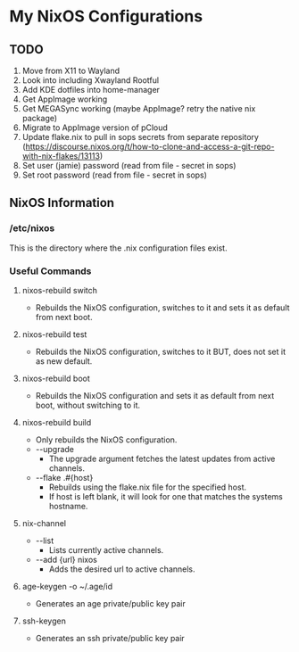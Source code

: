 # My NixOS Configurations

## TODO
1. Move from X11 to Wayland
2. Look into including Xwayland Rootful
3. Add KDE dotfiles into home-manager
4. Get AppImage working
5. Get MEGASync working (maybe AppImage? retry the native nix package)
6. Migrate to AppImage version of pCloud
7. Update flake.nix to pull in sops secrets from separate repository (https://discourse.nixos.org/t/how-to-clone-and-access-a-git-repo-with-nix-flakes/13113)
8. Set user (jamie) password (read from file - secret in sops)
9. Set root password (read from file - secret in sops)

## NixOS Information

### /etc/nixos

This is the directory where the .nix configuration files exist.  

### Useful Commands

1. nixos-rebuild switch  
   - Rebuilds the NixOS configuration, switches to it and sets it as default from next boot.  
2. nixos-rebuild test  
   - Rebuilds the NixOS configuration, switches to it BUT, does not set it as new default.  
3. nixos-rebuild boot  
   - Rebuilds the NixOS configuration and sets it as default from next boot, without switching to it.  
4. nixos-rebuild build  
   - Only rebuilds the NixOS configuration.  
   - --upgrade  
     - The upgrade argument fetches the latest updates from active channels.  
   - --flake  .#{host}
     - Rebuilds using the flake.nix file for the specified host.  
     - If host is left blank, it will look for one that matches the systems hostname.  

5. nix-channel  
   - --list  
     - Lists currently active channels.  
   - --add {url} nixos  
     - Adds the desired url to active channels.  

6. age-keygen -o ~/.age/id
   - Generates an age private/public key pair

7. ssh-keygen
   - Generates an ssh private/public key pair
